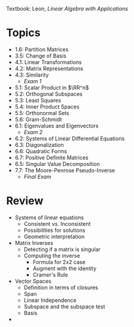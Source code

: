 Textbook: Leon, *Linear Algebra with Applications*

# Topics

- 1.6: Partition Matrices
- 3.5: Change of Basis
- 4.1: Linear Transformations
- 4.2: Matrix Representations
- 4.3: Similarity
  - *Exam 1*   
- 5.1: Scalar Product in $\RR^n$
- 5.2: Orthogonal Subspaces
- 5.3: Least Squares
- 5.4: Inner Product Spaces
- 5.5: Orthonormal Sets
- 5.6: Gram-Schmidt
- 6.1: Eigenvalues and Eigenvectors
  - *Exam 2*
- 6.2: Systems of Linear Differential Equations
- 6.3: Diagonalization
- 6.6: Quadratic Forms
- 6.7: Positive Definite Matrices
- 6.5: Singular Value Decomposition
- 7.7: The Moore-Penrose Pseudo-Inverse
  - *Final Exam*

# Review
- Systems of linear equations
  - Consistent vs. Inconsistent
  - Possibilities for solutions
  - Geometric interpretation
- Matrix Inverses
  - Detecting if a matrix is singular
  - Computing the inverse
    - Formula for 2x2 case
    - Augment with the identity
    - Cramer's Rule
- Vector Spaces
  - Definition in terms of closures
  - Span
  - Linear Independence
  - Subspace and the subspace test
  - Basis
- 